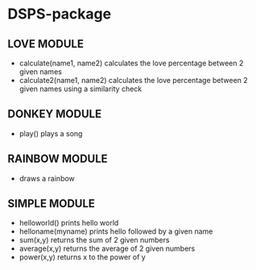 # DSPS-package

## LOVE MODULE
- calculate(name1, name2) calculates the love percentage between 2 given names
- calculate2(name1, name2) calculates the love percentage between 2 given names using a similarity check

## DONKEY MODULE
- play() plays a song

## RAINBOW MODULE
- draws a rainbow

## SIMPLE MODULE
- helloworld() prints hello world
- helloname(myname) prints hello followed by a given name
- sum(x,y) returns the sum of 2 given numbers
- average(x,y) returns the average of 2 given numbers
- power(x,y) returns x to the power of y